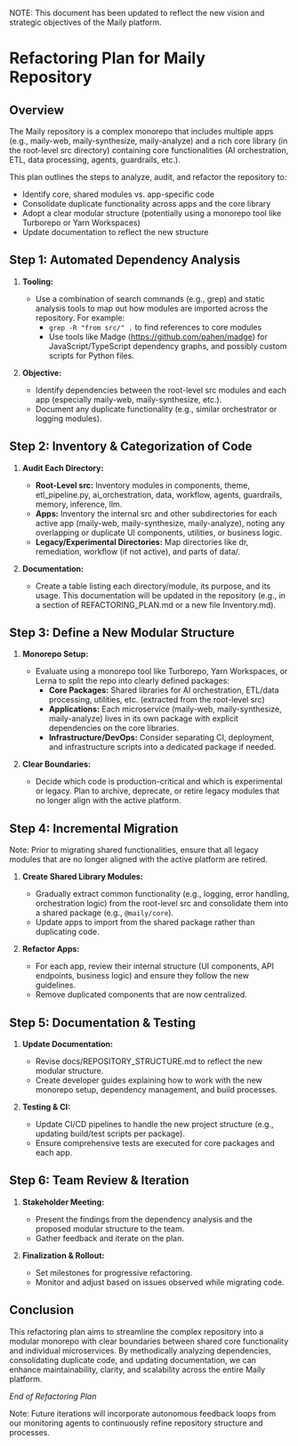 NOTE: This document has been updated to reflect the new vision and strategic objectives of the Maily platform.

# Refactoring Plan for Maily Repository

## Overview
The Maily repository is a complex monorepo that includes multiple apps (e.g., maily-web, maily-synthesize, maily-analyze) and a rich core library (in the root-level src directory) containing core functionalities (AI orchestration, ETL, data processing, agents, guardrails, etc.).

This plan outlines the steps to analyze, audit, and refactor the repository to:

- Identify core, shared modules vs. app-specific code
- Consolidate duplicate functionality across apps and the core library
- Adopt a clear modular structure (potentially using a monorepo tool like Turborepo or Yarn Workspaces)
- Update documentation to reflect the new structure

## Step 1: Automated Dependency Analysis

1. **Tooling:**
   - Use a combination of search commands (e.g., grep) and static analysis tools to map out how modules are imported across the repository. For example:
     - `grep -R "from src/" .` to find references to core modules
     - Use tools like Madge (https://github.com/pahen/madge) for JavaScript/TypeScript dependency graphs, and possibly custom scripts for Python files.

2. **Objective:**
   - Identify dependencies between the root-level src modules and each app (especially maily-web, maily-synthesize, etc.).
   - Document any duplicate functionality (e.g., similar orchestrator or logging modules).

## Step 2: Inventory & Categorization of Code

1. **Audit Each Directory:**
   - **Root-Level src:** Inventory modules in components, theme, etl_pipeline.py, ai_orchestration, data, workflow, agents, guardrails, memory, inference, llm.
   - **Apps:** Inventory the internal src and other subdirectories for each active app (maily-web, maily-synthesize, maily-analyze), noting any overlapping or duplicate UI components, utilities, or business logic.
   - **Legacy/Experimental Directories:** Map directories like dr, remediation, workflow (if not active), and parts of data/.

2. **Documentation:**
   - Create a table listing each directory/module, its purpose, and its usage. This documentation will be updated in the repository (e.g., in a section of REFACTORING_PLAN.md or a new file Inventory.md).

## Step 3: Define a New Modular Structure

1. **Monorepo Setup:**
   - Evaluate using a monorepo tool like Turborepo, Yarn Workspaces, or Lerna to split the repo into clearly defined packages:
     - **Core Packages:** Shared libraries for AI orchestration, ETL/data processing, utilities, etc. (extracted from the root-level src)
     - **Applications:** Each microservice (maily-web, maily-synthesize, maily-analyze) lives in its own package with explicit dependencies on the core libraries.
     - **Infrastructure/DevOps:** Consider separating CI, deployment, and infrastructure scripts into a dedicated package if needed.

2. **Clear Boundaries:**
   - Decide which code is production-critical and which is experimental or legacy. Plan to archive, deprecate, or retire legacy modules that no longer align with the active platform.

## Step 4: Incremental Migration

Note: Prior to migrating shared functionalities, ensure that all legacy modules that are no longer aligned with the active platform are retired.

1. **Create Shared Library Modules:**
   - Gradually extract common functionality (e.g., logging, error handling, orchestration logic) from the root-level src and consolidate them into a shared package (e.g., `@maily/core`).
   - Update apps to import from the shared package rather than duplicating code.

2. **Refactor Apps:**
   - For each app, review their internal structure (UI components, API endpoints, business logic) and ensure they follow the new guidelines.
   - Remove duplicated components that are now centralized.

## Step 5: Documentation & Testing

1. **Update Documentation:**
   - Revise docs/REPOSITORY_STRUCTURE.md to reflect the new modular structure.
   - Create developer guides explaining how to work with the new monorepo setup, dependency management, and build processes.

2. **Testing & CI:**
   - Update CI/CD pipelines to handle the new project structure (e.g., updating build/test scripts per package).
   - Ensure comprehensive tests are executed for core packages and each app.

## Step 6: Team Review & Iteration

1. **Stakeholder Meeting:**
   - Present the findings from the dependency analysis and the proposed modular structure to the team.
   - Gather feedback and iterate on the plan.

2. **Finalization & Rollout:**
   - Set milestones for progressive refactoring.
   - Monitor and adjust based on issues observed while migrating code.

## Conclusion

This refactoring plan aims to streamline the complex repository into a modular monorepo with clear boundaries between shared core functionality and individual microservices. By methodically analyzing dependencies, consolidating duplicate code, and updating documentation, we can enhance maintainability, clarity, and scalability across the entire Maily platform.

*End of Refactoring Plan*

Note: Future iterations will incorporate autonomous feedback loops from our monitoring agents to continuously refine repository structure and processes. 